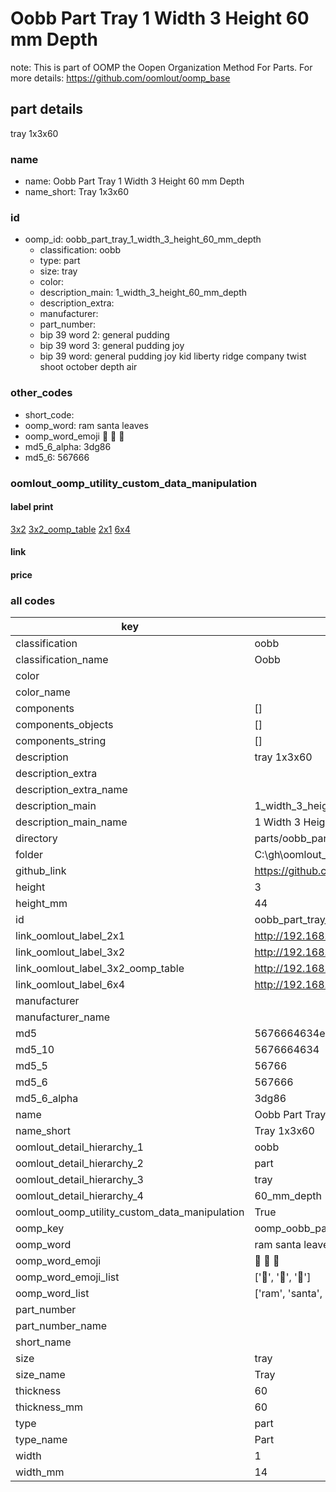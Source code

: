 # Oobb Part Tray 1 Width 3 Height 60 mm Depth  

note: This is part of OOMP the Oopen Organization Method For Parts. For more details: https://github.com/oomlout/oomp_base

##  part details
  



tray 1x3x60



### name
* name: Oobb Part Tray 1 Width 3 Height 60 mm Depth
* name_short: Tray 1x3x60 
### id
* oomp_id: oobb_part_tray_1_width_3_height_60_mm_depth
  * classification: oobb
  * type: part
  * size: tray
  * color: 
  * description_main: 1_width_3_height_60_mm_depth
  * description_extra: 
  * manufacturer: 
  * part_number: 
  * bip 39 word 2: general pudding
  * bip 39 word 3: general pudding joy
  * bip 39 word: general pudding joy kid liberty ridge company twist shoot october depth air

### other_codes
* short_code: 
* oomp_word: ram santa leaves
* oomp_word_emoji :ram: :santa: :leaves:
* md5_6_alpha: 3dg86
* md5_6: 567666






### oomlout_oomp_utility_custom_data_manipulation
#### label print
[3x2](http://192.168.1.245:1112/?label=oomp%203dg86)
[3x2_oomp_table](http://192.168.1.108:1112/?label=oomp%203dg86)
[2x1](http://192.168.1.242:1112/?label=oomp%203dg86)
[6x4](http://192.168.1.55:1112/?label=oomp%203dg86)    

#### link

                              

#### price







### all codes 
| key | value |  
| --- | --- |  
| classification | oobb |  
| classification_name | Oobb |  
| color |  |  
| color_name |  |  
| components | [] |  
| components_objects | [] |  
| components_string | [] |  
| description | tray 1x3x60 |  
| description_extra |  |  
| description_extra_name |  |  
| description_main | 1_width_3_height_60_mm_depth |  
| description_main_name | 1 Width 3 Height 60 mm Depth |  
| directory | parts/oobb_part_tray_1_width_3_height_60_mm_depth |  
| folder | C:\gh\oomlout_oobb_version_4_generated_parts\things\oobb_part_tray_1_width_3_height_60_mm_depth |  
| github_link | https://github.com/oomlout/oomlout_oomp_part_src/tree/main/parts/oobb_part_tray_1_width_3_height_60_mm_depth |  
| height | 3 |  
| height_mm | 44 |  
| id | oobb_part_tray_1_width_3_height_60_mm_depth |  
| link_oomlout_label_2x1 | http://192.168.1.242:1112/?label=oomp%203dg86 |  
| link_oomlout_label_3x2 | http://192.168.1.245:1112/?label=oomp%203dg86 |  
| link_oomlout_label_3x2_oomp_table | http://192.168.1.108:1112/?label=oomp%203dg86 |  
| link_oomlout_label_6x4 | http://192.168.1.55:1112/?label=oomp%203dg86 |  
| manufacturer |  |  
| manufacturer_name |  |  
| md5 | 5676664634eb85d2e64077a4f12b4b06 |  
| md5_10 | 5676664634 |  
| md5_5 | 56766 |  
| md5_6 | 567666 |  
| md5_6_alpha | 3dg86 |  
| name | Oobb Part Tray 1 Width 3 Height 60 mm Depth |  
| name_short | Tray 1x3x60  |  
| oomlout_detail_hierarchy_1 | oobb |  
| oomlout_detail_hierarchy_2 | part |  
| oomlout_detail_hierarchy_3 | tray |  
| oomlout_detail_hierarchy_4 | 60_mm_depth |  
| oomlout_oomp_utility_custom_data_manipulation | True |  
| oomp_key | oomp_oobb_part_tray_1_width_3_height_60_mm_depth |  
| oomp_word | ram santa leaves |  
| oomp_word_emoji | :ram: :santa: :leaves: |  
| oomp_word_emoji_list | [':ram:', ':santa:', ':leaves:'] |  
| oomp_word_list | ['ram', 'santa', 'leaves'] |  
| part_number |  |  
| part_number_name |  |  
| short_name |  |  
| size | tray |  
| size_name | Tray |  
| thickness | 60 |  
| thickness_mm | 60 |  
| type | part |  
| type_name | Part |  
| width | 1 |  
| width_mm | 14 |  
